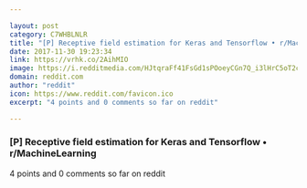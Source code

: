 ```yaml
---

layout: post
category: C7WHBLNLR
title: "[P] Receptive field estimation for Keras and Tensorflow • r/MachineLearning"
date: 2017-11-30 19:23:34
link: https://vrhk.co/2AihMIO
image: https://i.redditmedia.com/HJtqraFf41FsGd1sPOoeyCGn7Q_i3lHrC5oT2clMZmA.jpg?w=320&s=82842eef4d17c0df7bddb0890c170366
domain: reddit.com
author: "reddit"
icon: https://www.reddit.com/favicon.ico
excerpt: "4 points and 0 comments so far on reddit"

---
```


### [P] Receptive field estimation for Keras and Tensorflow • r/MachineLearning

4 points and 0 comments so far on reddit